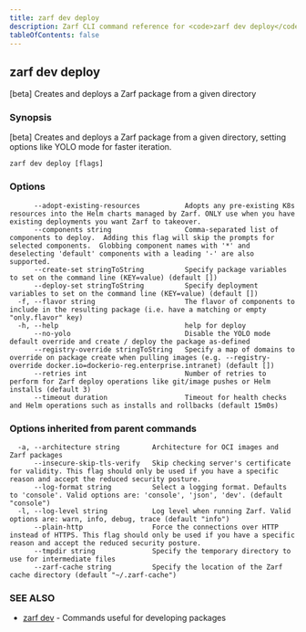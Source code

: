 ```yaml
---
title: zarf dev deploy
description: Zarf CLI command reference for <code>zarf dev deploy</code>.
tableOfContents: false
---
```


<!-- Page generated by Zarf; DO NOT EDIT -->

## zarf dev deploy

[beta] Creates and deploys a Zarf package from a given directory

### Synopsis

[beta] Creates and deploys a Zarf package from a given directory, setting options like YOLO mode for faster iteration.

```
zarf dev deploy [flags]
```

### Options

```
      --adopt-existing-resources           Adopts any pre-existing K8s resources into the Helm charts managed by Zarf. ONLY use when you have existing deployments you want Zarf to takeover.
      --components string                  Comma-separated list of components to deploy.  Adding this flag will skip the prompts for selected components.  Globbing component names with '*' and deselecting 'default' components with a leading '-' are also supported.
      --create-set stringToString          Specify package variables to set on the command line (KEY=value) (default [])
      --deploy-set stringToString          Specify deployment variables to set on the command line (KEY=value) (default [])
  -f, --flavor string                      The flavor of components to include in the resulting package (i.e. have a matching or empty "only.flavor" key)
  -h, --help                               help for deploy
      --no-yolo                            Disable the YOLO mode default override and create / deploy the package as-defined
      --registry-override stringToString   Specify a map of domains to override on package create when pulling images (e.g. --registry-override docker.io=dockerio-reg.enterprise.intranet) (default [])
      --retries int                        Number of retries to perform for Zarf deploy operations like git/image pushes or Helm installs (default 3)
      --timeout duration                   Timeout for health checks and Helm operations such as installs and rollbacks (default 15m0s)
```

### Options inherited from parent commands

```
  -a, --architecture string        Architecture for OCI images and Zarf packages
      --insecure-skip-tls-verify   Skip checking server's certificate for validity. This flag should only be used if you have a specific reason and accept the reduced security posture.
      --log-format string          Select a logging format. Defaults to 'console'. Valid options are: 'console', 'json', 'dev'. (default "console")
  -l, --log-level string           Log level when running Zarf. Valid options are: warn, info, debug, trace (default "info")
      --plain-http                 Force the connections over HTTP instead of HTTPS. This flag should only be used if you have a specific reason and accept the reduced security posture.
      --tmpdir string              Specify the temporary directory to use for intermediate files
      --zarf-cache string          Specify the location of the Zarf cache directory (default "~/.zarf-cache")
```

### SEE ALSO

* [zarf dev](/commands/zarf_dev/)	 - Commands useful for developing packages

